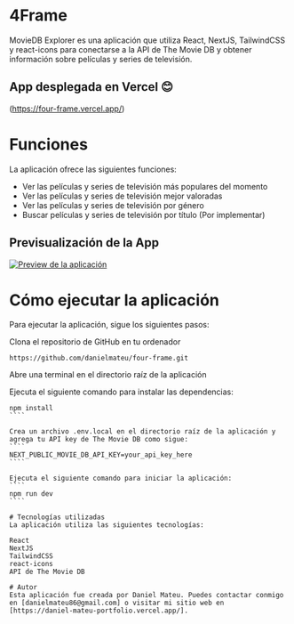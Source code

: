 # 4Frame

MovieDB Explorer es una aplicación que utiliza React, NextJS, TailwindCSS y react-icons para conectarse a la API de The Movie DB y obtener información sobre películas y series de televisión.

## App desplegada en Vercel 😊
(https://four-frame.vercel.app/)

# Funciones
La aplicación ofrece las siguientes funciones:

- Ver las películas y series de televisión más populares del momento
- Ver las películas y series de televisión mejor valoradas
- Ver las películas y series de televisión por género
- Buscar películas y series de televisión por título (Por implementar)

## Previsualización de la App
[![Preview de la aplicación](https://img.youtube.com/vi/diYPQ4U0AEU/0.jpg)](https://www.youtube.com/watch?v=diYPQ4U0AEU) 


# Cómo ejecutar la aplicación

Para ejecutar la aplicación, sigue los siguientes pasos:

Clona el repositorio de GitHub en tu ordenador
````
https://github.com/danielmateu/four-frame.git
````

Abre una terminal en el directorio raíz de la aplicación

Ejecuta el siguiente comando para instalar las dependencias:

``````
npm install
````

Crea un archivo .env.local en el directorio raíz de la aplicación y agrega tu API key de The Movie DB como sigue:
````
NEXT_PUBLIC_MOVIE_DB_API_KEY=your_api_key_here
````

Ejecuta el siguiente comando para iniciar la aplicación:
````
npm run dev
````

# Tecnologías utilizadas
La aplicación utiliza las siguientes tecnologías:

React
NextJS
TailwindCSS
react-icons
API de The Movie DB

# Autor
Esta aplicación fue creada por Daniel Mateu. Puedes contactar conmigo en [danielmateu86@gmail.com] o visitar mi sitio web en [https://daniel-mateu-portfolio.vercel.app/].
